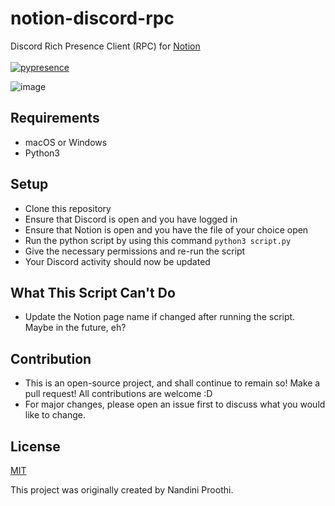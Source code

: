 # notion-discord-rpc

Discord Rich Presence Client (RPC) for [Notion](https://www.notion.so/) <br> <br>
[![pypresence](https://img.shields.io/badge/using-pypresence-00bb88.svg?style=for-the-badge&logo=discord&logoWidth=15)](https://github.com/qwertyquerty/pypresence)

![image](https://user-images.githubusercontent.com/46650119/124508973-995e9680-ddee-11eb-95ea-a641208b9238.png)

## Requirements
- macOS or Windows
- Python3

## Setup
- Clone this repository
- Ensure that Discord is open and you have logged in
- Ensure that Notion is open and you have the file of your choice open
- Run the python script by using this command `python3 script.py`
- Give the necessary permissions and re-run the script
- Your Discord activity should now be updated

## What This Script Can't Do
- Update the Notion page name if changed after running the script. Maybe in the future, eh?

## Contribution
- This is an open-source project, and shall continue to remain so! Make a pull request! All contributions are welcome :D
- For major changes, please open an issue first to discuss what you would like to change.

## License
[MIT](LICENSE)

This project was originally created by Nandini Proothi.
